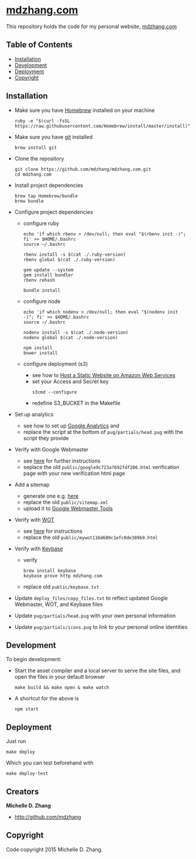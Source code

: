# [mdzhang.com](http://mdzhang.com)

This repository holds the code for my personal website, [mdzhang.com](http://mdzhang.com)

## Table of Contents

* [Installation](#installation)
* [Development](#development)
* [Deployment](#deployment)
* [Copyright](#copyright)

## Installation

* Make sure you have [Homebrew](http://brew.sh/) installed on your machine
    ```
    ruby -e "$(curl -fsSL https://raw.githubusercontent.com/Homebrew/install/master/install)"
    ```

* Make sure you have [git](https://git-scm.com/) installed
    ```
    brew install git
    ```

* Clone the repository
    ```
    git clone https://github.com/mdzhang/mdzhang.com.git
    cd mdzhang.com
    ```

* Install project dependencies
    ```
    brew tap Homebrew/bundle
    brew bundle
    ```

* Configure project dependencies

    * configure ruby
        ```
        echo 'if which rbenv > /dev/null; then eval "$(rbenv init -)"; fi' >> $HOME/.bashrc
        source ~/.bashrc

        rbenv install -s $(cat ./.ruby-version)
        rbenv global $(cat ./.ruby-version)

        gem update --system
        gem install bundler
        rbenv rehash

        bundle install
        ```

    * configure node
        ```
        echo 'if which nodenv > /dev/null; then eval "$(nodenv init -)"; fi' >> $HOME/.bashrc
        source ~/.bashrc

        nodenv install -s $(cat ./.node-version)
        nodenv global $(cat ./.node-version)

        npm install
        bower install
        ```

    * configure deployment (s3)
        * see how to [Host a Static Website on Amazon Web Services](http://docs.aws.amazon.com/gettingstarted/latest/swh/website-hosting-intro.html)
        * set your Access and Secret key
            ```
            s3cmd --configure
            ```
        * redefine S3_BUCKET in the Makefile

* Set up analytics
  * see how to set up [Google Analytics](https://support.google.com/analytics/answer/1008080) and
  * replace the script at the bottom of `pug/partials/head.pug` with the script they provide

* Verify with Google Webmaster
  * see [here](https://www.google.com/webmasters/) for further instructions
  * seplace the old `public/google9c723a7692fdf206.html` verification page with your new verification html page

* Add a sitemap
  * generate one e.g. [here](https://www.xml-sitemaps.com/])
  * replace the old `public/sitemap.xml`
  * upload it to [Google Webmaster Tools](https://www.google.com/webmasters/tools/sitemap-list)

* Verify with [WOT](https://www.mywot.com/)
  * see [here](https://www.mywot.com/wiki/Verify_your_website) for instructions
  * replace the old `public/mywot116d689c1efc0de389b9.html`

* Verify with [Keybase](https://keybase.io/)
  * verify
      ```
      brew install keybase
      keybase prove http mdzhang.com
      ```
  * replace old `public/keybase.txt`

* Update `deploy_files/copy_files.txt` to reflect updated Google Webmaster, WOT, and Keybase files

* Update `pug/partials/head.pug` with your own personal information

* Update `pug/partials/icons.pug` to link to your personal online identities

## Development

To begin development:

* Start the asset compiler and a local server to serve the site files, and open the files in your default browser
    ```
    make build && make open & make watch
    ```

* A shortcut for the above is
    ```
    npm start
    ```

## Deployment

Just run

```
make deploy
```

Which you can test beforehand with

```
make deploy-test
```

## Creators

**Michelle D. Zhang**

  * <http://github.com/mdzhang>

## Copyright

Code copyright 2015 Michelle D. Zhang.
